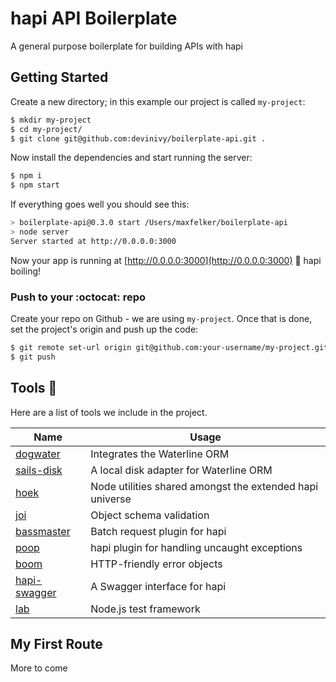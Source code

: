 hapi API Boilerplate
===
A general purpose boilerplate for building APIs with hapi

## Getting Started
Create a new directory; in this example our project is called `my-project`:

```bash
$ mkdir my-project
$ cd my-project/
$ git clone git@github.com:devinivy/boilerplate-api.git .
```

Now install the dependencies and start running the server:

```bash
$ npm i
$ npm start
```

If everything goes well you should see this:

```bash
> boilerplate-api@0.3.0 start /Users/maxfelker/boilerplate-api
> node server
Server started at http://0.0.0.0:3000
```

Now your app is running at [http://0.0.0.0:3000](http://0.0.0.0:3000) :potable_water: hapi boiling!

### Push to your :octocat: repo

Create your repo on Github - we are using `my-project`. Once that is done, set the project's origin and push up the code:

```bash
$ git remote set-url origin git@github.com:your-username/my-project.git
$ git push
```

## Tools :ocean:
Here are a list of tools we include in the project.

Name | Usage
------------ | -------------
[dogwater](https://github.com/devinivy/dogwater) | Integrates the Waterline ORM  
[sails-disk](https://github.com/balderdashy/sails-disk) | A local disk adapter for Waterline ORM
[hoek](https://github.com/hapijs/hoek) | Node utilities shared amongst the extended hapi universe
[joi](https://github.com/hapijs/joi) | Object schema validation
[bassmaster](https://github.com/hapijs/bassmaster) | Batch request plugin for hapi
[poop](https://github.com/hapijs/poop) | hapi plugin for handling uncaught exceptions
[boom](https://github.com/hapijs/boom) | HTTP-friendly error objects
[hapi-swagger](https://github.com/glennjones/hapi-swagger) | A Swagger interface for hapi
[lab](https://github.com/hapijs/lab) | Node.js test framework

## My First Route

More to come
